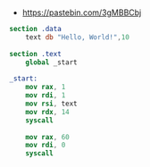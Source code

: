 # 

##
- https://pastebin.com/3gMBBCbj
```nasm
section .data
    text db "Hello, World!",10
 
section .text
    global _start
 
_start:
    mov rax, 1
    mov rdi, 1
    mov rsi, text
    mov rdx, 14
    syscall
 
    mov rax, 60
    mov rdi, 0
    syscall
```
